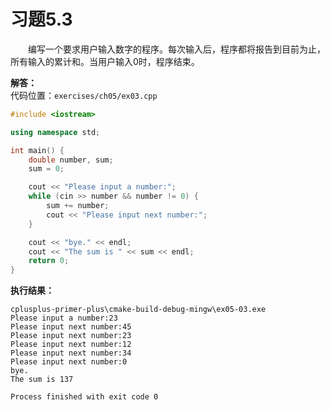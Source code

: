 # 习题5.3

&emsp;&emsp;编写一个要求用户输入数字的程序。每次输入后，程序都将报告到目前为止，所有输入的累计和。当用户输入0时，程序结束。

**解答：**  
代码位置：`exercises/ch05/ex03.cpp`
```c++
#include <iostream>

using namespace std;

int main() {
    double number, sum;
    sum = 0;

    cout << "Please input a number:";
    while (cin >> number && number != 0) {
        sum += number;
        cout << "Please input next number:";
    }

    cout << "bye." << endl;
    cout << "The sum is " << sum << endl;
    return 0;
}
```

**执行结果：**  
```
cplusplus-primer-plus\cmake-build-debug-mingw\ex05-03.exe
Please input a number:23
Please input next number:45
Please input next number:23
Please input next number:12
Please input next number:34
Please input next number:0
bye.
The sum is 137

Process finished with exit code 0
```